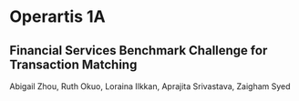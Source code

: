 # Operartis 1A
## Financial Services Benchmark Challenge for Transaction Matching

Abigail Zhou, Ruth Okuo, Loraina Ilkkan, Aprajita Srivastava, Zaigham Syed